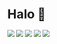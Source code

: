 # Halo 👋
<p>
  <img src="https://img.shields.io/badge/-Vue-00b894" />
  <img src="https://img.shields.io/badge/-React-2f3542" />
  <img src="https://img.shields.io/badge/-HTML-ff4757" />
  <img src="https://img.shields.io/badge/-Javascript-ffa502" />
  <img src="https://img.shields.io/badge/-Rust-ff4757" />
</p>
